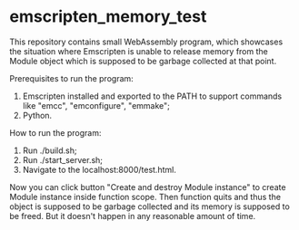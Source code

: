 # emscripten_memory_test

This repository contains small WebAssembly program, which showcases the situation where Emscripten is unable to release memory from the Module object which is supposed to be garbage collected at that point.

Prerequisites to run the program:

1. Emscripten installed and exported to the PATH to support commands like "emcc", "emconfigure", "emmake";
2. Python.

How to run the program:

1. Run ./build.sh;
2. Run ./start_server.sh;
3. Navigate to the localhost:8000/test.html.

Now you can click button "Create and destroy Module instance" to create Module instance inside function scope. Then function quits and thus the object is supposed to be garbage collected and its memory is supposed to be freed. But it doesn't happen in any reasonable amount of time.
